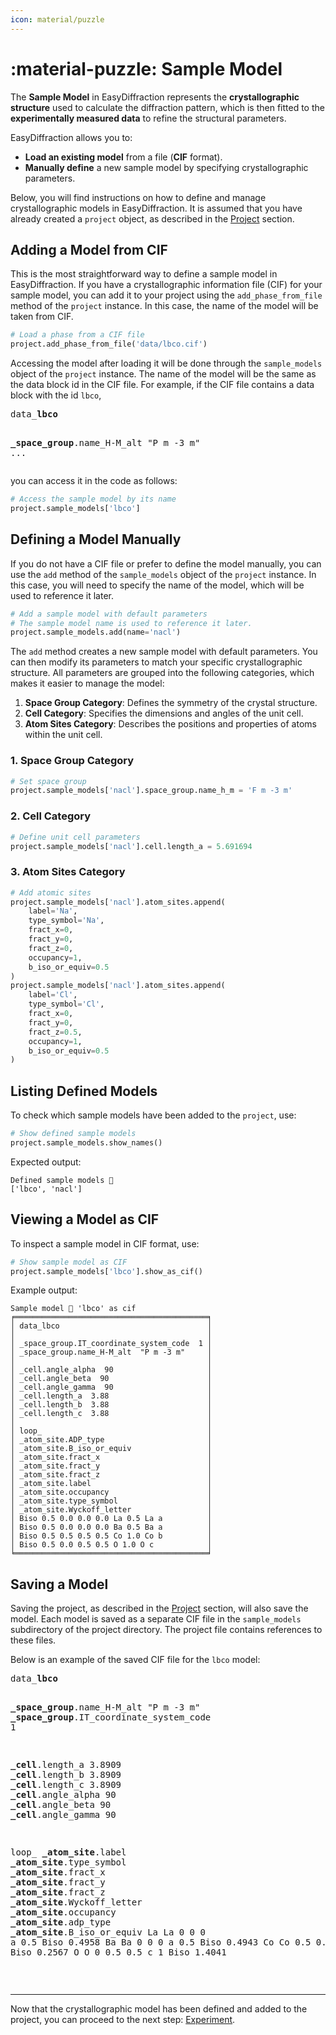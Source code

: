 ```yaml
---
icon: material/puzzle
---
```


# :material-puzzle: Sample Model

The **Sample Model** in EasyDiffraction represents the **crystallographic
structure** used to calculate the diffraction pattern, which is then fitted to
the **experimentally measured data** to refine the structural parameters.

EasyDiffraction allows you to:

- **Load an existing model** from a file (**CIF** format).
- **Manually define** a new sample model by specifying crystallographic
  parameters.

Below, you will find instructions on how to define and manage crystallographic
models in EasyDiffraction. It is assumed that you have already created a
`project` object, as described in the [Project](project.md) section.

## Adding a Model from CIF

This is the most straightforward way to define a sample model in
EasyDiffraction. If you have a crystallographic information file (CIF) for your
sample model, you can add it to your project using the `add_phase_from_file`
method of the `project` instance. In this case, the name of the model will be
taken from CIF.

```python
# Load a phase from a CIF file
project.add_phase_from_file('data/lbco.cif')
```

Accessing the model after loading it will be done through the `sample_models`
object of the `project` instance. The name of the model will be the same as the
data block id in the CIF file. For example, if the CIF file contains a data
block with the id `lbco`,

<!-- prettier-ignore-start -->

<div class="cif">
<pre>
data_<span class="red"><b>lbco</b></span>

<span class="blue"><b>_space_group</b>.name_H-M_alt</span>  "P m -3 m"
...
</pre>
</div>

<!-- prettier-ignore-end -->

you can access it in the code as follows:

```python
# Access the sample model by its name
project.sample_models['lbco']
```

## Defining a Model Manually

If you do not have a CIF file or prefer to define the model manually, you can
use the `add` method of the `sample_models` object of the `project` instance. In
this case, you will need to specify the name of the model, which will be used to
reference it later.

```python
# Add a sample model with default parameters
# The sample model name is used to reference it later.
project.sample_models.add(name='nacl')
```

The `add` method creates a new sample model with default parameters. You can
then modify its parameters to match your specific crystallographic structure.
All parameters are grouped into the following categories, which makes it easier
to manage the model:

1. **Space Group Category**: Defines the symmetry of the crystal structure.
2. **Cell Category**: Specifies the dimensions and angles of the unit cell.
3. **Atom Sites Category**: Describes the positions and properties of atoms
   within the unit cell.

### 1. Space Group Category

```python
# Set space group
project.sample_models['nacl'].space_group.name_h_m = 'F m -3 m'
```

### 2. Cell Category

```python
# Define unit cell parameters
project.sample_models['nacl'].cell.length_a = 5.691694
```

### 3. Atom Sites Category

```python
# Add atomic sites
project.sample_models['nacl'].atom_sites.append(
    label='Na',
    type_symbol='Na',
    fract_x=0,
    fract_y=0,
    fract_z=0,
    occupancy=1,
    b_iso_or_equiv=0.5
)
project.sample_models['nacl'].atom_sites.append(
    label='Cl',
    type_symbol='Cl',
    fract_x=0,
    fract_y=0,
    fract_z=0.5,
    occupancy=1,
    b_iso_or_equiv=0.5
)
```

## Listing Defined Models

To check which sample models have been added to the `project`, use:

```python
# Show defined sample models
project.sample_models.show_names()
```

Expected output:

```
Defined sample models 🧩
['lbco', 'nacl']
```

## Viewing a Model as CIF

To inspect a sample model in CIF format, use:

```python
# Show sample model as CIF
project.sample_models['lbco'].show_as_cif()
```

Example output:

```
Sample model 🧩 'lbco' as cif
╒═══════════════════════════════════════════╕
│ data_lbco                                 │
│                                           │
│ _space_group.IT_coordinate_system_code  1 │
│ _space_group.name_H-M_alt  "P m -3 m"     │
│                                           │
│ _cell.angle_alpha  90                     │
│ _cell.angle_beta  90                      │
│ _cell.angle_gamma  90                     │
│ _cell.length_a  3.88                      │
│ _cell.length_b  3.88                      │
│ _cell.length_c  3.88                      │
│                                           │
│ loop_                                     │
│ _atom_site.ADP_type                       │
│ _atom_site.B_iso_or_equiv                 │
│ _atom_site.fract_x                        │
│ _atom_site.fract_y                        │
│ _atom_site.fract_z                        │
│ _atom_site.label                          │
│ _atom_site.occupancy                      │
│ _atom_site.type_symbol                    │
│ _atom_site.Wyckoff_letter                 │
│ Biso 0.5 0.0 0.0 0.0 La 0.5 La a          │
│ Biso 0.5 0.0 0.0 0.0 Ba 0.5 Ba a          │
│ Biso 0.5 0.5 0.5 0.5 Co 1.0 Co b          │
│ Biso 0.5 0.0 0.5 0.5 O 1.0 O c            │
╘═══════════════════════════════════════════╛
```

## Saving a Model

Saving the project, as described in the [Project](project.md) section, will also
save the model. Each model is saved as a separate CIF file in the
`sample_models` subdirectory of the project directory. The project file contains
references to these files.

Below is an example of the saved CIF file for the `lbco` model:

<!-- prettier-ignore-start -->

<div class="cif">
<pre>
data_<span class="red"><b>lbco</b></span>

<span class="blue"><b>_space_group</b>.name_H-M_alt</span>              "P m -3 m"
<span class="blue"><b>_space_group</b>.IT_coordinate_system_code</span> 1

<span class="blue"><b>_cell</b>.length_a</span>      3.8909
<span class="blue"><b>_cell</b>.length_b</span>      3.8909
<span class="blue"><b>_cell</b>.length_c</span>      3.8909
<span class="blue"><b>_cell</b>.angle_alpha</span>  90
<span class="blue"><b>_cell</b>.angle_beta</span>   90
<span class="blue"><b>_cell</b>.angle_gamma</span>  90

loop_
<span class="green"><b>_atom_site</b>.label</span>
<span class="green"><b>_atom_site</b>.type_symbol</span>
<span class="green"><b>_atom_site</b>.fract_x</span>
<span class="green"><b>_atom_site</b>.fract_y</span>
<span class="green"><b>_atom_site</b>.fract_z</span>
<span class="green"><b>_atom_site</b>.Wyckoff_letter</span>
<span class="green"><b>_atom_site</b>.occupancy</span>
<span class="green"><b>_atom_site</b>.adp_type</span>
<span class="green"><b>_atom_site</b>.B_iso_or_equiv</span>
La La   0   0   0     a   0.5  Biso 0.4958
Ba Ba   0   0   0     a   0.5  Biso 0.4943
Co Co   0.5 0.5 0.5   b   1    Biso 0.2567
O  O    0   0.5 0.5   c   1    Biso 1.4041
</pre>
</div>

<!-- prettier-ignore-end -->

<br>

---

Now that the crystallographic model has been defined and added to the project,
you can proceed to the next step: [Experiment](experiment.md).
